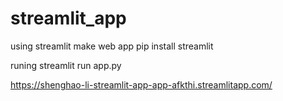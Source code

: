 # streamlit_app
using streamlit make web app
pip install streamlit

runing   streamlit run app.py

https://shenghao-li-streamlit-app-app-afkthi.streamlitapp.com/
